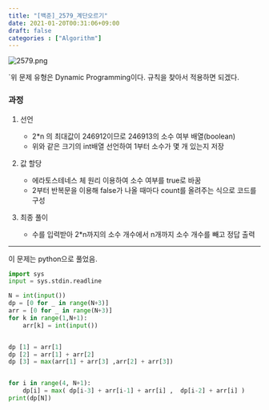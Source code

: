 ```yaml
---
title: "[백준]_2579_계단오르기"
date: 2021-01-20T00:31:06+09:00
draft: false
categories : ["Algorithm"]
---
```


![2579.png](/images/2579.png)


`위 문제 유형은 Dynamic Programming이다.
규칙을 찾아서 적용하면 되겠다.

### 과정

1. 선언
	- 2*n 의 최대값이 246912이므로 246913의 소수 여부 배열(boolean)
	- 위와 같은 크기의 int배열 선언하여 1부터 소수가 몇 개 있는지 저장

2. 값 할당
	- 에라토스테네스 체 원리 이용하여 소수 여부를 true로 바꿈
	- 2부터 반복문을 이용해 false가 나올 때마다 count를 올려주는 식으로 코드를 구성

3. 최종 풀이
	- 수를 입력받아 2*n까지의 소수 개수에서 n개까지 소수 개수를 빼고 정답 출력

--- 

이 문제는 python으로 풀었음.

```python
import sys
input = sys.stdin.readline

N = int(input())
dp = [0 for _ in range(N+3)]
arr = [0 for _ in range(N+3)]
for k in range(1,N+1):
    arr[k] = int(input())


dp [1] = arr[1]
dp [2] = arr[1] + arr[2]
dp [3] = max(arr[1] + arr[3] ,arr[2] + arr[3])


for i in range(4, N+1):
    dp[i] = max( dp[i-3] + arr[i-1] + arr[i] ,  dp[i-2] + arr[i] ) 
print(dp[N])
```